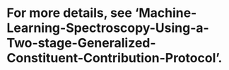 # For more details, see ‘Machine-Learning-Spectroscopy-Using-a-Two-stage-Generalized-Constituent-Contribution-Protocol’.

